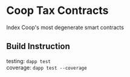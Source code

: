 # Coop Tax Contracts
Index Coop's most degenerate smart contracts

## Build Instruction
testing: `dapp test`  
coverage: `dapp test --coverage`
